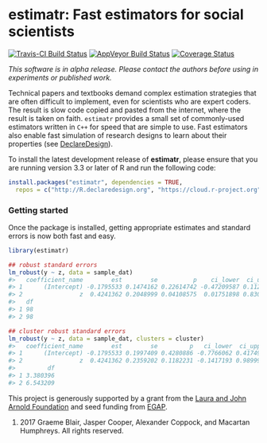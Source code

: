 <!-- README.md is generated from README.Rmd. Please edit that file -->
estimatr: Fast estimators for social scientists
===============================================

[![Travis-CI Build Status](https://travis-ci.org/DeclareDesign/estimatr.svg?branch=master)](https://travis-ci.org/DeclareDesign/estimatr) [![AppVeyor Build Status](https://ci.appveyor.com/api/projects/status/github/DeclareDesign/estimatr?branch=master&svg=true)](https://ci.appveyor.com/project/DeclareDesign/estimatr) [![Coverage Status](https://coveralls.io/repos/github/DeclareDesign/estimatr/badge.svg?branch=master)](https://coveralls.io/github/DeclareDesign/estimatr?branch=master)

*This software is in alpha release. Please contact the authors before using in experiments or published work.*

Technical papers and textbooks demand complex estimation strategies that are often difficult to implement, even for scientists who are expert coders. The result is slow code copied and pasted from the internet, where the result is taken on faith. `estimatr` provides a small set of commonly-used estimators written in `C++` for speed that are simple to use. Fast estimators also enable fast simulation of research designs to learn about their properties (see [DeclareDesign](http://declaredesign.org)).

To install the latest development release of **estimatr**, please ensure that you are running version 3.3 or later of R and run the following code:

``` r
install.packages("estimatr", dependencies = TRUE,
  repos = c("http://R.declaredesign.org", "https://cloud.r-project.org"))
```

### Getting started

Once the package is installed, getting appropriate estimates and standard errors is now both fast and easy.

``` r
library(estimatr)

## robust standard errors
lm_robust(y ~ z, data = sample_dat)
#>   coefficient_name        est        se          p    ci_lower  ci_upper
#> 1      (Intercept) -0.1795533 0.1474162 0.22614742 -0.47209587 0.1129893
#> 2                z  0.4241362 0.2048999 0.04108575  0.01751898 0.8307533
#>   df
#> 1 98
#> 2 98

## cluster robust standard errors
lm_robust(y ~ z, data = sample_dat, clusters = cluster)
#>   coefficient_name        est        se         p   ci_lower  ci_upper
#> 1      (Intercept) -0.1795533 0.1997409 0.4280886 -0.7766062 0.4174996
#> 2                z  0.4241362 0.2359202 0.1182231 -0.1417193 0.9899916
#>         df
#> 1 3.380396
#> 2 6.543209
```

This project is generously supported by a grant from the [Laura and John Arnold Foundation](http://www.arnoldfoundation.org) and seed funding from [EGAP](http://egap.org).

1.  2017 Graeme Blair, Jasper Cooper, Alexander Coppock, and Macartan Humphreys. All rights reserved.
